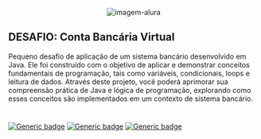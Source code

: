 <p align="center">
  <img src="https://github.com/jessiferreira/conta-bancaria/assets/121064773/998bb9c4-66af-49ae-ae6a-cbdac4ac06f8" alt="imagem-alura">
</p>

## DESAFIO: Conta Bancária Virtual
Pequeno desafio de aplicação de um sistema bancário desenvolvido em Java. Ele foi construído com o objetivo de aplicar e demonstrar conceitos fundamentais de programação, 
tais como variáveis, condicionais, loops e leitura de dados. Através deste projeto, você poderá aprimorar sua compreensão prática de Java e lógica de programação, 
explorando como esses conceitos são implementados em um contexto de sistema bancário.

#

[![Generic badge](https://img.shields.io/badge/DESAFIO-Concluído-green.svg)](https://shields.io/)&nbsp;[![Generic badge](https://img.shields.io/badge/LINGUAGEM-Java-red.svg)](https://shields.io/)&nbsp;[![Generic badge](https://img.shields.io/badge/IDE-IntelliJ-black.svg)](https://shields.io/)

